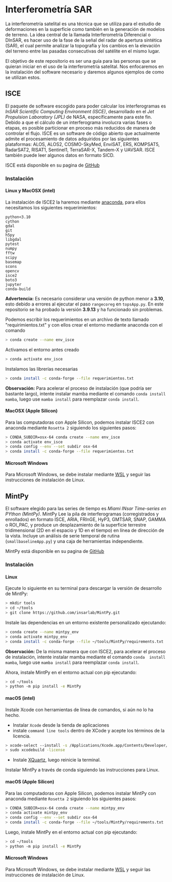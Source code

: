 # Interferometría SAR

La interferometría satelital es una técnica que se utiliza para el estudio 
de deformaciones en la superficie como también en la generación de modelos 
de terreno. La idea central de la llamada Interferometría Diferencial o 
DInSAR, es hacer uso de la fase de la señal del radar de apertura 
sintética (SAR), el cual permite analizar la topografía y los cambios en 
la elevación del terreno entre las pasadas consecutivas del satélite en el 
mismo lugar.

El objetivo de este repositorio es ser una guía para las personas que se 
quieran iniciar en el uso de la interferometría satelital. Nos enfocaremos 
en la instalación del software necesario y daremos algunos ejemplos de 
como se utilizan estos.


## ISCE

El paquete de software escogido para poder calcular los interferogramas es 
*InSAR Scientific Computing Environment (ISCE)*, desarrollado en el *Jet 
Propulsion Laboratory (JPL)* de NASA, específicamente para este fin. 
Debido a que el cálculo de un interferograma involucra varias fases o 
etapas, es posible particionar en proceso más reducidos de manera de 
controlar el flujo. ISCE es un software de código abierto que actualmente 
admite el procesamiento de datos adquiridos por las siguientes 
plataformas: ALOS, ALOS2, COSMO-SkyMed, EnviSAT, ERS, KOMPSAT5, RadarSAT2, 
RISAT1, Sentinel1, TerraSAR-X, Tandem-X y UAVSAR. ISCE también puede leer 
algunos datos en formato SICD.

ISCE está disponible en su pagina de 
[GitHub](https://github.com/isce-framework/isce2)

### Instalación 

#### Linux y MacOSX (intel)

La instalación de ISCE2 la haremos mediante 
[anaconda](https://anaconda.org), para ellos necesitamos los siguientes 
requerimientos:

```
python<3.10
cython
gdal
git
h5py
libgdal
pytest
numpy
fftw
scipy
basemap
scons
opencv
isce2 
boto3 
jupyter 
conda-build
```
**Advertencia:** Es necesario considerar una versión de python menor a 
**3.10**, esto debido a errores al ejecutar el paso `rangecoreg` en 
`topsApp.py`. En este repositorio se ha probado la versión **3.9.13** y ha 
funcionado sin problemas.

Podemos escribir los requerimientos en un archivo de texto llamado 
"requirimientos.txt" y con ellos crear el entorno mediante anaconda con el 
comando
```bash
> conda create --name env_isce
```
Activamos el entorno antes creado
```bash
> conda activate env_isce
```
Instalamos las librerías necesarias
```bash
> conda install -c conda-forge --file requerimientos.txt
``` 

**Observación:** Para acelerar el proceso de instalación (que podría ser 
bastante largo), intente instalar mamba mediante el comando `conda install 
mamba`, luego use `mamba install` para reemplazar `conda install`.

#### MacOSX (Apple Silicon)

Para las computadoras con Apple Silicon, podemos instalar ISCE2 con 
anaconda mediante `Rosetta 2` siguiendo los siguientes pasos:
```bash
> CONDA_SUBDIR=osx-64 conda create --name env_isce
> conda activate env_isce
> conda config --env --set subdir osx-64 
> conda install -c conda-forge --file requerimientos.txt
```

#### Microsoft Windows

Para Microsoft Windows, se debe instalar mediante 
[WSL](https://learn.microsoft.com/es-es/windows/wsl/install) y seguir las 
instrucciones de instalación de Linux.


## MintPy

El software elegido para las series de tiempo es *Miami INsar Time-series 
en PYthon (MintPy)*. MintPy Lee la pila de interferogramas (corregistrados 
y enrollados) en formato ISCE, ARIA, FRInGE, HyP3, GMTSAR, SNAP, GAMMA o 
ROI_PAC, y produce un desplazamiento de la superficie terrestre 
tridimensional (2D en el espacio y 1D en el tiempo) en línea de dirección 
de la vista. Incluye un análisis de serie temporal de rutina 
(`smallbaselineApp.py`) y una caja de herramientas independiente.

MintPy está disponible en su pagina de 
[GitHub](https://github.com/insarlab/MintPy)

### Instalación 

#### Linux 

Ejecute lo siguiente en su terminal para descargar la versión de 
desarrollo de MintPy:

```bash
> mkdir tools
> cd ~/tools
> git clone https://github.com/insarlab/MintPy.git
```
Instale las dependencias en un entorno existente personalizado ejecutando:

```bash
> conda create --name mintpy_env
> conda activate mintpy_env
> conda install -c conda-forge --file ~/tools/MintPy/requirements.txt
```

**Observación:** De la misma manera que con ISCE2, para acelerar el 
proceso de instalación, intente instalar mamba mediante el comando `conda 
install mamba`, luego use `mamba install` para reemplazar `conda install`.

Ahora, instale MintPy en el entorno actual con pip ejecutando:

```bash
> cd ~/tools
> python -m pip install -e MintPy
```

#### macOS (intel)

Instale Xcode con herramientas de línea de comandos, si aún no lo ha 
hecho.

- Instalar `Xcode` desde la tienda de aplicaciones
- instale `command line tools` dentro de XCode y acepte los términos de la 
licencia.

```bash
> xcode-select --install -s /Applications/Xcode.app/Contents/Developer/
> sudo xcodebuild -license
```
- Instale [XQuartz](https://www.xquartz.org/), luego reinicie la terminal.

Instalar MintPy a través de conda siguiendo las instrucciones para Linux.

#### macOS (Apple Silicon)

Para las computadoras con Apple Silicon, podemos instalar MintPy con 
anaconda mediante `Rosetta 2` siguiendo los siguientes pasos:
```bash
> CONDA_SUBDIR=osx-64 conda create --name mintpy_env
> conda activate mintpy_env
> conda config --env --set subdir osx-64 
> conda install -c conda-forge --file ~/tools/MintPy/requirements.txt
```

Luego, instale MintPy en el entorno actual con pip ejecutando:

```bash
> cd ~/tools
> python -m pip install -e MintPy
```

#### Microsoft Windows

Para Microsoft Windows, se debe instalar mediante 
[WSL](https://learn.microsoft.com/es-es/windows/wsl/install) y seguir las 
instrucciones de instalación de Linux.
